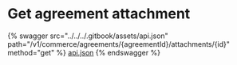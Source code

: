 # Get agreement attachment

{% swagger src="../../../.gitbook/assets/api.json" path="/v1/commerce/agreements/{agreementId}/attachments/{id}" method="get" %}
[api.json](../../../.gitbook/assets/api.json)
{% endswagger %}
